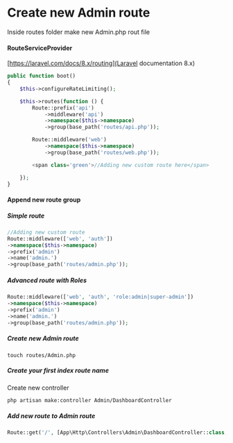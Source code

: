 # Create new Admin route
Inside routes folder make new Admin.php rout file

#### RouteServiceProvider
[https://laravel.com/docs/8.x/routing](Laravel documentation 8.x)

```php
public function boot()
{
    $this->configureRateLimiting();

    $this->routes(function () {
        Route::prefix('api')
            ->middleware('api')
            ->namespace($this->namespace)
            ->group(base_path('routes/api.php'));

        Route::middleware('web')
            ->namespace($this->namespace)
            ->group(base_path('routes/web.php'));

        <span class='green'>//Adding new custom route here</span>

    });
}
```

#### Append new route group

##### Simple route
```php
//Adding new custom route
Route::middleware(['web', 'auth'])
->namespace($this->namespace)
->prefix('admin')
->name('admin.')
->group(base_path('routes/admin.php'));
```


##### Advanced route with Roles
```php
Route::middleware(['web', 'auth', 'role:admin|super-admin'])
->namespace($this->namespace)
->prefix('admin')
->name('admin.')
->group(base_path('routes/admin.php'));
```

##### Create new Admin route
```
touch routes/Admin.php
```

##### Create your first index route name
Create new controller
``` 
php artisan make:controller Admin/DashboardController 
```

##### Add new route to Admin route
```php
Route::get('/', [App\Http\Controllers\Admin\DashboardController::class, 'index'])->name('dashboard'); 
```
